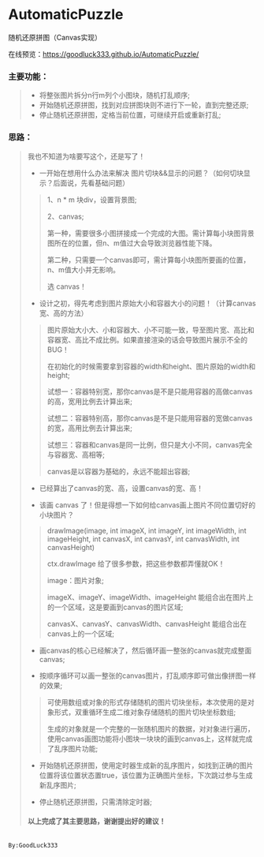 # AutomaticPuzzle

随机还原拼图（Canvas实现）

在线预览：https://goodluck333.github.io/AutomaticPuzzle/

### 主要功能：

>* 将整张图片拆分n行m列个小图块，随机打乱顺序;
>* 开始随机还原拼图，找到对应拼图块则不进行下一轮，直到完整还原;
>* 停止随机还原拼图，定格当前位置，可继续开启或重新打乱;

### 思路：

> 我也不知道为啥要写这个，还是写了！
>
>* 一开始在想用什么办法来解决 图片切块&&显示的问题？（如何切块显示？后面说，先看基础问题）
>>
>> 1、n * m 块div，设置背景图;
>>
>> 2、canvas;
>>
>> 第一种，需要很多小图拼接成一个完成的大图。需计算每小块图背景图所在的位置，但n、m值过大会导致浏览器性能下降。
>>
>> 第二种，只需要一个canvas即可，需计算每小块图所要画的位置，n、m值大小并无影响。
>>
>> 选 canvas！
>
>* 设计之初，得先考虑到图片原始大小和容器大小的问题！（计算canvas宽、高的方法）
>>
>> 图片原始大小大、小和容器大、小不可能一致，导至图片宽、高比和容器宽、高比不成比例。如果直接渲染的话会导致图片展示不全的BUG！
>> 
>> 在初始化的时候需要拿到容器的width和height、图片原始的width和height;
>> 
>> 试想一：容器特别宽，那你canvas是不是只能用容器的高做canvas的高，宽用比例去计算出来;
>>
>> 试想二：容器特别高，那你canvas是不是只能用容器的宽做canvas的宽，高用比例去计算出来;
>>
>> 试想三：容器和canvas是同一比例，但只是大小不同，canvas完全与容器宽、高相等;
>>
>> canvas是以容器为基础的，永远不能超出容器;
>>
>* 已经算出了canvas的宽、高，设置canvas的宽、高！
>>
>* 该画 canvas 了！但是得想一下如何给canvas画上图片不同位置切好的小块图片？
>>
>> drawImage(image, int imageX, int imageY, int imageWidth, int imageHeight, int canvasX, int canvasY, int canvasWidth, int canvasHeight)
>> 
>> ctx.drawImage 给了很多参数，把这些参数都弄懂就OK！
>>
>> image：图片对象;
>>
>> imageX、imageY、imageWidth、imageHeight 能组合出在图片上的一个区域，这是要画到canvas的图片区域;
>>
>> canvasX、canvasY、canvasWidth、canvasHeight 能组合出在canvas上的一个区域;
>>
>* 画canvas的核心已经解决了，然后循环画一整张的canvas就完成整面canvas;
>>
>* 按顺序循环可以画一整张的canvas图片，打乱顺序即可做出像拼图一样的效果;
>>
>> 可使用数组或对象的形式存储随机的图片切块坐标，本次使用的是对象形式，双重循环生成二维对象存储随机的图片切块坐标数组;
>> 
>> 生成的对象就是一个完整的一张随机图片的数据，对对象进行遍历，使用canvas画图功能将小图块一块块的画到canvas上，这样就完成了乱序图片功能;
>> 
>* 开始随机还原拼图，使用定时器生成新的乱序图片，如找到正确的图片位置将该位置状态置true，该位置为正确图片坐标，下次跳过参与生成新乱序图片;
>> 
>* 停止随机还原拼图，只需清除定时器;
>>
>#### 以上完成了其主要思路，谢谢提出好的建议！

                                                                             By:GoodLuck333

